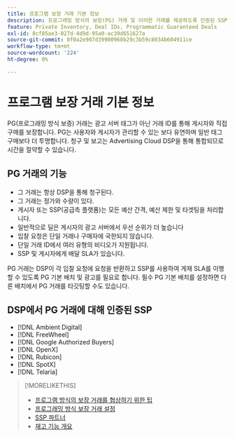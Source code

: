 ```yaml
---
title: 프로그램 보장 거래 기본 정보
description: 프로그래밍 방식의 보장(PG) 거래 및 이러한 거래를 제공하도록 인증된 SSP에 대해 알아봅니다.
feature: Private Inventory, Deal IDs, Programmatic Guaranteed Deals
exl-id: 8cf85ae3-027d-4d9d-95a0-ac39d651627a
source-git-commit: 0f0a2e907d39900968b29c3b59c8034b604911ce
workflow-type: tm+mt
source-wordcount: '224'
ht-degree: 0%

---
```


# 프로그램 보장 거래 기본 정보

PG(프로그래밍 방식 보증) 거래는 광고 서버 태그가 아닌 거래 ID를 통해 게시자와 직접 구매를 보장합니다. PG는 사용자와 게시자가 관리할 수 있는 보다 유연하며 일반 태그 구매보다 더 투명합니다. 청구 및 보고는 Advertising Cloud DSP을 통해 통합되므로 시간을 절약할 수 있습니다.

## PG 거래의 기능

* 그 거래는 항상 DSP을 통해 청구된다.
* 그 거래는 정가와 수량이 있다.
* 게시자 또는 SSP(공급측 플랫폼)는 모든 예산 간격, 예산 제한 및 타겟팅을 처리합니다.
* 일반적으로 딜은 게시자의 광고 서버에서 우선 순위가 더 높습니다
* 입찰 요청은 단일 거래나 구매자에 국한되지 않습니다.
* 단일 거래 ID에서 여러 유형의 비디오가 지원됩니다.
* SSP 및 게시자에게 배달 SLA가 있습니다.

PG 거래는 DSP이 각 입찰 요청에 요청을 반환하고 SSP를 사용하여 게재 SLA를 이행할 수 있도록 PG 기본 배치 및 광고를 필요로 합니다. 필수 PG 기본 배치를 설정하면 다른 배치에서 PG 거래를 타깃팅할 수도 있습니다.

## DSP에서 PG 거래에 대해 인증된 SSP

* [!DNL Ambient Digital]
* [!DNL FreeWheel]
* [!DNL Google Authorized Buyers]
* [!DNL OpenX]
* [!DNL Rubicon]
* [!DNL SpotX]
* [!DNL Telaria]

>[!MORELIKETHIS]
>
>* [프로그램 방식의 보장 거래를 협상하기 위한 팁](/help/dsp/inventory/programmatic-guaranteed-tips.md)
>* [프로그래밍 방식 보장 거래 설정](programmatic-guaranteed-set-up.md)
>* [SSP 파트너](ssp-partners.md)
>* [재고 기능 개요](inventory-overview.md)

